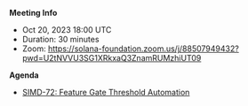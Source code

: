 **Meeting Info**
- Oct 20, 2023 18:00 UTC
- Duration: 30 minutes
- Zoom: https://solana-foundation.zoom.us/j/88507949432?pwd=U2tNVVU3SG1XRkxaQ3ZnamRUMzhiUT09

**Agenda**

- [SIMD-72: Feature Gate Threshold Automation](https://github.com/solana-foundation/solana-improvement-documents/pull/72)
